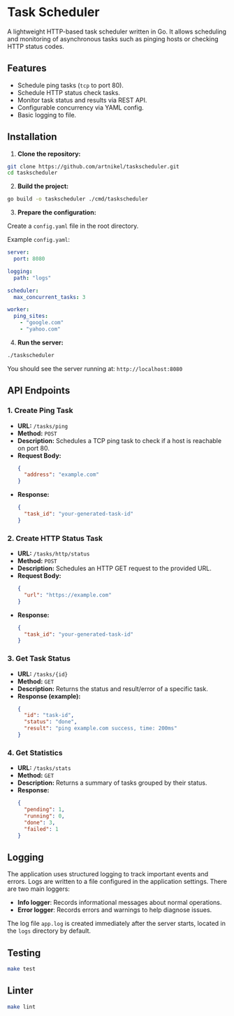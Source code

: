 # Task Scheduler

A lightweight HTTP-based task scheduler written in Go. It allows scheduling and monitoring of asynchronous tasks such as pinging hosts or checking HTTP status codes.

## Features

- Schedule ping tasks (`tcp` to port 80).
- Schedule HTTP status check tasks.
- Monitor task status and results via REST API.
- Configurable concurrency via YAML config.
- Basic logging to file.

## Installation

1. **Clone the repository:**

```bash
git clone https://github.com/artnikel/taskscheduler.git
cd taskscheduler
```

2. **Build the project:**
   
```bash
go build -o taskscheduler ./cmd/taskscheduler
```

3. **Prepare the configuration:**

Create a `config.yaml` file in the root directory.

Example `config.yaml`:

```yaml
server:
  port: 8080

logging:
  path: "logs"

scheduler:
  max_concurrent_tasks: 3

worker:
  ping_sites:
    - "google.com"
    - "yahoo.com"
```

4. **Run the server:**

```bash
./taskscheduler
```

You should see the server running at: `http://localhost:8080`


## API Endpoints

### 1. Create Ping Task
- **URL:** `/tasks/ping`
- **Method:** `POST`
- **Description:** Schedules a TCP ping task to check if a host is reachable on port 80.
- **Request Body:**
  ```json
  {
    "address": "example.com"
  }
  ```
- **Response:**
  ```json
  {
    "task_id": "your-generated-task-id"
  }
  ```

### 2. Create HTTP Status Task
- **URL:** `/tasks/http/status`
- **Method:** `POST`
- **Description:** Schedules an HTTP GET request to the provided URL.
- **Request Body:**
  ```json
  {
    "url": "https://example.com"
  }
  ```
- **Response:**
  ```json
  {
    "task_id": "your-generated-task-id"
  }
  ```

### 3. Get Task Status
- **URL:** `/tasks/{id}`
- **Method:** `GET`
- **Description:** Returns the status and result/error of a specific task.
- **Response (example):**
  ```json
  {
    "id": "task-id",
    "status": "done",
    "result": "ping example.com success, time: 200ms"
  }
  ```

### 4. Get Statistics
- **URL:** `/tasks/stats`
- **Method:** `GET`
- **Description:** Returns a summary of tasks grouped by their status.
- **Response:**
  ```json
  {
    "pending": 1,
    "running": 0,
    "done": 3,
    "failed": 1
  }
  ```
## Logging

The application uses structured logging to track important events and errors. Logs are written to a file configured in the application settings. There are two main loggers:

- **Info logger**: Records informational messages about normal operations.
- **Error logger**: Records errors and warnings to help diagnose issues.

The log file `app.log` is created immediately after the server starts, located in the `logs` directory by default.

## Testing


```bash
make test
```

## Linter


```bash
make lint
```

